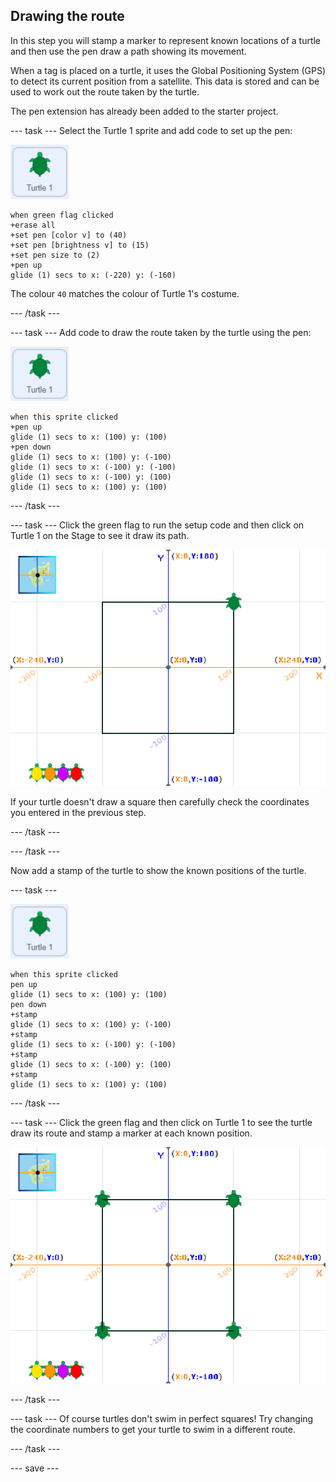 ## Drawing the route

In this step you will stamp a marker to represent known locations of a turtle and then use the pen draw a path showing its movement. 

When a tag is placed on a turtle, it uses the Global Positioning System (GPS) to detect its current position from a satellite. This data is stored and can be used to work out the route taken by the turtle. 

The pen extension has already been added to the starter project. 

--- task ---
Select the Turtle 1 sprite and add code to set up the pen:

![image of Turtle 1 sprite](images/turtle-1-sprite.png)

```blocks3
when green flag clicked
+erase all
+set pen [color v] to (40)
+set pen [brightness v] to (15)
+set pen size to (2)
+pen up
glide (1) secs to x: (-220) y: (-160)
```

The colour `40` matches the colour of Turtle 1's costume.

--- /task ---

--- task ---
Add code to draw the route taken by the turtle using the pen:

![image of Turtle 1 sprite](images/turtle-1-sprite.png)

```blocks3
when this sprite clicked
+pen up
glide (1) secs to x: (100) y: (100)
+pen down
glide (1) secs to x: (100) y: (-100)
glide (1) secs to x: (-100) y: (-100)
glide (1) secs to x: (-100) y: (100)
glide (1) secs to x: (100) y: (100)
```

--- /task ---

--- task ---
Click the green flag to run the setup code and then click on Turtle 1 on the Stage to see it draw its path.

![Path of Turtle 1 sprite](images/turtle-1-path.png)

If your turtle doesn't draw a square then carefully check the coordinates you entered in the previous step. 

--- /task ---

--- /task ---

Now add a stamp of the turtle to show the known positions of the turtle. 

--- task ---

![image of Turtle 1 sprite](images/turtle-1-sprite.png)

```blocks3
when this sprite clicked
pen up
glide (1) secs to x: (100) y: (100)
pen down
+stamp
glide (1) secs to x: (100) y: (-100)
+stamp
glide (1) secs to x: (-100) y: (-100)
+stamp
glide (1) secs to x: (-100) y: (100)
+stamp
glide (1) secs to x: (100) y: (100)
```

--- /task ---

--- task ---
Click the green flag and then click on Turtle 1 to see the turtle draw its route and stamp a marker at each known position.

![Path of Turtle 1 sprite with stamps](images/turtle-1-stamps.png)

--- /task ---

--- task ---
Of course turtles don't swim in perfect squares! Try changing the coordinate numbers to get your turtle to swim in a different route.   

--- /task ---

--- save ---
